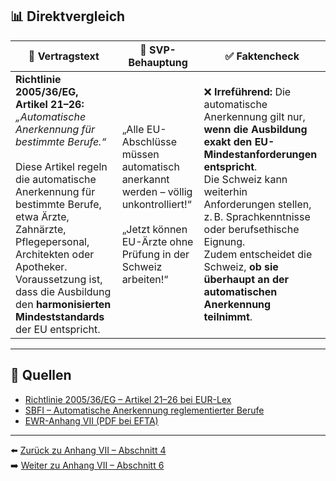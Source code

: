 ## 📊 Direktvergleich

| 📜 **Vertragstext** | 🧨 **SVP-Behauptung** | ✅ **Faktencheck** |
|---------------------|-----------------------|--------------------|
| **Richtlinie 2005/36/EG, Artikel 21–26:** _„Automatische Anerkennung für bestimmte Berufe.“_ <br><br> Diese Artikel regeln die automatische Anerkennung für bestimmte Berufe, etwa Ärzte, Zahnärzte, Pflegepersonal, Architekten oder Apotheker. Voraussetzung ist, dass die Ausbildung den **harmonisierten Mindeststandards** der EU entspricht. | „Alle EU-Abschlüsse müssen automatisch anerkannt werden – völlig unkontrolliert!“ <br><br> „Jetzt können EU-Ärzte ohne Prüfung in der Schweiz arbeiten!“ | ❌ **Irreführend:** Die automatische Anerkennung gilt nur, **wenn die Ausbildung exakt den EU-Mindestanforderungen entspricht**. <br> Die Schweiz kann weiterhin Anforderungen stellen, z. B. Sprachkenntnisse oder berufsethische Eignung. <br> Zudem entscheidet die Schweiz, **ob sie überhaupt an der automatischen Anerkennung teilnimmt**. |

---

## 🔗 Quellen

- [Richtlinie 2005/36/EG – Artikel 21–26 bei EUR-Lex](https://eur-lex.europa.eu/legal-content/DE/TXT/?uri=CELEX%3A32005L0036)
- [SBFI – Automatische Anerkennung reglementierter Berufe](https://www.sbfi.admin.ch/sbfi/de/home/bildung/anerkennung-auslaendischer-abschluesse/automatische-anerkennung.html)
- [EWR-Anhang VII (PDF bei EFTA)](https://www.efta.int/media/documents/legal-texts/eea/annexes-to-the-agreement/Annex-VII.pdf)

---

⬅️ [Zurück zu Anhang VII – Abschnitt 4](anhang_VII_abschnitt_4.md)  
➡️ [Weiter zu Anhang VII – Abschnitt 6](anhang_VII_abschnitt_6.md)

